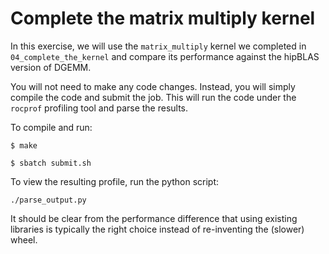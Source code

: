 # Complete the matrix multiply kernel

In this exercise, we will use the `matrix_multiply` kernel we completed in `04_complete_the_kernel` and compare its performance against the hipBLAS version of DGEMM. 

You will not need to make any code changes. Instead, you will simply compile the code and submit the job. This will run the code under the `rocprof` profiling tool and parse the results. 

To compile and run:
```
$ make

$ sbatch submit.sh
```

To view the resulting profile, run the python script:
```
./parse_output.py
```

It should be clear from the performance difference that using existing libraries is typically the right choice instead of re-inventing the (slower) wheel.
